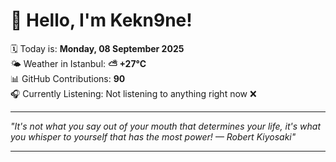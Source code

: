# 👋 Hello, I'm Kekn9ne!

🗓️ Today is: **Monday, 08 September 2025**  
🌤️ Weather in Istanbul: **⛅️  +27°C**  
📊 GitHub Contributions: **90**  
🎧 Currently Listening: Not listening to anything right now ❌

---

_"It's not what you say out of your mouth that determines your life, it's what you whisper to yourself that has the most power! — *Robert Kiyosaki*"_

---
